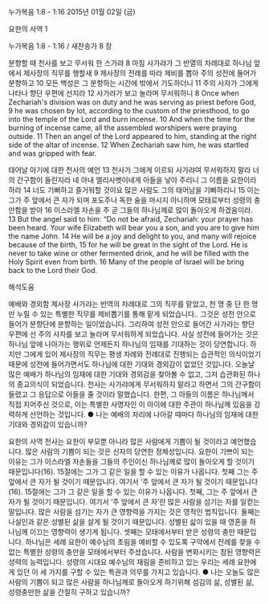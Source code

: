 누가복음 1:8 - 1:16 
2015년 01월 02일 (금)

요한의 사역 1



누가복음 1:8 - 1:16 / 새찬송가 8 장


분향할 때 천사를 보고 무서워 한 스가랴
8 마침 사가랴가 그 반열의 차례대로 하나님 앞에서 제사장의 직무를 행할새 9 제사장의 전례를 따라 제비를 뽑아 주의 성전에 둘어가 분향하고 10 모든 백성은 그 분향하는 시간에 밖에서 기도하더니 11 주의 사자가 그에게 나타나 향단 우편에 선지라 12 사가랴가 보고 놀라며 무서워하니
8 Once when Zechariah's division was on duty and he was serving as priest before God, 9 he was chosen by lot, according to the custom of the priesthood, to go into the temple of the Lord and burn incense. 10 And when the time for the burning of incense came, all the assembled worshipers were praying outside. 11 Then an angel of the Lord appeared to him, standing at the right side of the altar of incense. 12 When Zechariah saw him, he was startled and was gripped with fear.

태어날 아기에 대한 천사의 예언
13 천사가 그에게 이르되 사가랴여 무서워하지 말라 너의 간구함이 들린지라 네 아내 엘리사벳이네게 아들을 낳아 주리니 그 이름을 요한이라 하라 14 너도 기뻐하고 즐거워할 것이요 많은 사람도 그의 태어남을 기뻐하리니 15 이는 그가 주 앞에서 큰 자가 되며 포도주나 독한 술을 마시지 아니하며 모태로부터 성령의 충만함을 받아 16 이스라엘 자손을 주 곧 그들의 하나님께로 많이 돌아오게 하겠음이라.
13 But the angel said to him: “Do not be afraid, Zechariah: your prayer has been heard. Your wife Elizabeth will bear you a son, and you are to give him the name John. 14 He will be a joy and delight to you, and many will rejoice because of the birth, 15 for he will be great in the sight of the Lord. He is never to take wine or other fermented drink, and he will be filled with the Holy Spirit even from birth. 16 Many of the people of Israel will be bring back to the Lord their God.

해석도움





예배와 경외함
제사장 사가랴는 반역의 차례대로 그의 직무를 맡았고, 천 명 중 단 한 명만 누릴 수 있는 특별한 직무를 제비뽑기를 통해 맡게 되었습니다.. 그것은 성전 안으로 들어가 분향단에 분향하는 일이었습니다. 그리하여 성전 안으로 들어간 사가랴는 향단 우편에 선 주의 사자를 보고 놀라며 무서워하게 되었습니다. 사실 성전에 들어가는 것은 하나님 앞에 나아가는 행위로 언제든지 하나님의 임재를 기대하는 것이 당연합니다. 하지만 그에게 있어 제사장의 직무는 평생 차례와 전례대로 진행되는 습관적인 의식이었기 때문에 성전에 들어가면서도 하나님에 대한 기대와 경외감이 없었던 것입니다. 오늘날 많은 예배가 하나님의 임재에 대한 기대와 경외감을 찾아볼 수 없고, 그저 습관화된 하나의 종교의식이 되었습니다. 천사는 사가랴에게 무서워하지 말라고 하면서 그의 간구함이 들렸고 그 응답으로 아들을 줄 것이라 말했습니다.  한편, 그 아들의 이름은 하나님께서 직접 지어주신 것으로, 이는 특별한 사명자인 이 아이에 대한 주관이 하나님께 있음을 강력하게 선언하는 것입니다.
● 나는 예배의 자리에 나아갈 때마다 하나님의 임재에 대한 기대와 경외감이 있습니까?

요한의 사역
천사는 요한이 부모뿐 아니라 많은 사람에게 기쁨이 될 것이라고 예언했습니다. 많은 사람의 기쁨이 되는 것은 신자의 당연한 정체성입니다. 요한이 기쁘이 되는 이유는 그가 이스라엘 자손들을 그들의 주인이신 하나님께로 많이 돌아오게 할 것이기 때문입니다(16). 15절에는 그가 그 같은 일을 할 수 있는 이유가 나옵니다. 첫째 그는 주 앞에서 큰 자가 될 것이기 때문입니다. 여기서 ‘주 앞에서 큰 자가 될 것이기 때문입니다(16). 15절에는 그가 그 같은 일을 할 수 있는 이유가 나옵니다. 첫째, 그는 주 앞에서 큰 자가 될 것이기 때문입니다. 여기서 ‘주 앞에서 큰 자’란 많은 사람을 섬기는 자를 일컫는 말입니다. 많은 사람을 섬기는 자가 큰 영향력을 가지는 것은 영적인 법칙입니다. 둘째는 나실인과 같은 성별된 삶을 살게 될 것이기 때문입니다. 성별된 삷이 있을 때 영혼을 하나님께 이끄는 영향력이 생기게 됩니다. 셋째는 모태에서부터 받은 성령의 충만 때문입니다. 하나님은 세례 요한이 예수님의 초림을 예비할 수 있도록 구약에서 전례를 찾을 수 없는 특별한 성령의 충만을 모태에서부터 주셨습니다. 사람을 변화시키는 참된 영향력은 성력의 능력입니다. 성령의 시대요 예수님의 재림을 준비하고 있는 우리는 세례 요한에게 있던 이 세 가지를 구할 수 있는 특권과 의무를 가지고 있습니다.
● 나는 오늘도 많은 사람의 기쁨이 되고 많은 사람을 하나님께로 돌아오게 하기위해 섬김의 삶, 성별된 삶, 성령충만한 삶을 간절히 구하고 있습니까?